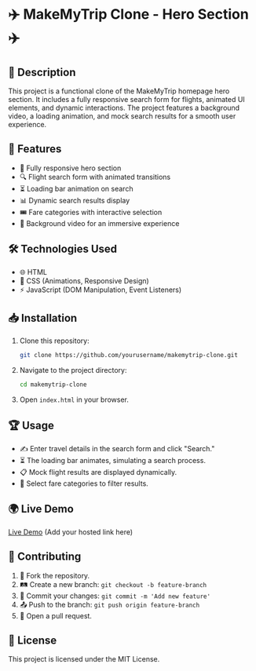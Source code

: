 # ✈️ MakeMyTrip Clone - Hero Section ✈️

## 📌 Description
This project is a functional clone of the MakeMyTrip homepage hero section. It includes a fully responsive search form for flights, animated UI elements, and dynamic interactions. The project features a background video, a loading animation, and mock search results for a smooth user experience.

## 🚀 Features
- 📱 Fully responsive hero section
- 🔍 Flight search form with animated transitions
- ⏳ Loading bar animation on search
- 📊 Dynamic search results display
- 🎟️ Fare categories with interactive selection
- 🎥 Background video for an immersive experience

## 🛠 Technologies Used
- 🌐 HTML
- 🎨 CSS (Animations, Responsive Design)
- ⚡ JavaScript (DOM Manipulation, Event Listeners)

## 📥 Installation
1. Clone this repository:
   ```sh
   git clone https://github.com/yourusername/makemytrip-clone.git
   ```
2. Navigate to the project directory:
   ```sh
   cd makemytrip-clone
   ```
3. Open `index.html` in your browser.

## 🏆 Usage
- ✍️ Enter travel details in the search form and click "Search."
- ⏳ The loading bar animates, simulating a search process.
- 📋 Mock flight results are displayed dynamically.
- 🎫 Select fare categories to filter results.

## 🌍 Live Demo
[Live Demo](#) (Add your hosted link here)

## 🤝 Contributing
1. 🍴 Fork the repository.
2. 🛤 Create a new branch: `git checkout -b feature-branch`
3. 💾 Commit your changes: `git commit -m 'Add new feature'`
4. 📤 Push to the branch: `git push origin feature-branch`
5. 🔄 Open a pull request.

## 📜 License
This project is licensed under the MIT License.
